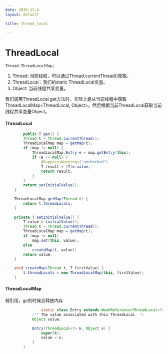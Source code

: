 ```yaml
---
date: 2019-11-4
layout: default

title: thread_local

---
```


# ThreadLocal

```
Thread.ThreadLocalMap;
```

1. Thread: 当前线程，可以通过Thread.currentThread()获取。
2. ThreadLocal：我们的static ThreadLocal变量。
3. Object: 当前线程共享变量。

我们调用ThreadLocal.get方法时，实际上是从当前线程中获取ThreadLocalMap<ThreadLocal, Object>，然后根据当前ThreadLocal获取当前线程共享变量Object。

#### ThreadLocal

```java
 		public T get() {
        Thread t = Thread.currentThread();
        ThreadLocalMap map = getMap(t);
        if (map != null) {
            ThreadLocalMap.Entry e = map.getEntry(this);
            if (e != null) {
                @SuppressWarnings("unchecked")
                T result = (T)e.value;
                return result;
            }
        }
        return setInitialValue();
    }

    ThreadLocalMap getMap(Thread t) {
        return t.threadLocals;
    }

	private T setInitialValue() {
        T value = initialValue();
        Thread t = Thread.currentThread();
        ThreadLocalMap map = getMap(t);
        if (map != null)
            map.set(this, value);
        else
            createMap(t, value);
        return value;
    }

    void createMap(Thread t, T firstValue) {
        t.threadLocals = new ThreadLocalMap(this, firstValue);
    }
```

#### ThreadLocalMap

弱引用，gc的时候会释放内存

```java
 				static class Entry extends WeakReference<ThreadLocal<?>> {
            /** The value associated with this ThreadLocal. */
            Object value;

            Entry(ThreadLocal<?> k, Object v) {
                super(k);
                value = v;
            }
        }
```

